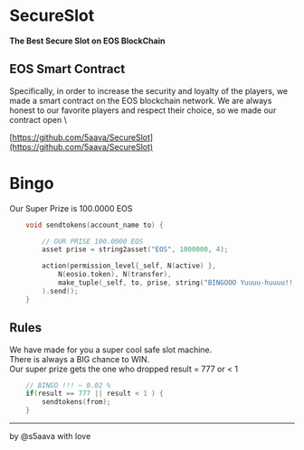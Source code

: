 # SecureSlot
**The Best Secure Slot on EOS BlockChain**

## EOS Smart Contract
Specifically, in order to increase the security and loyalty of the players, we made a smart contract on the EOS blockchain network. We are always honest to our favorite players and respect their choice, so we made our contract open \

[https://github.com/5aava/SecureSlot](https://github.com/5aava/SecureSlot)

# Bingo
Our Super Prize is 100.0000 EOS
```cpp
    void sendtokens(account_name to) {

        // OUR PRISE 100.0000 EOS
        asset prise = string2asset("EOS", 1000000, 4);

        action(permission_level{_self, N(active) },
            N(eosio.token), N(transfer),
            make_tuple(_self, to, prise, string("BINGOOO Yuuuu-huuuu!!! Your prize is 100 EOS!!!"))
        ).send();
    }
```
## Rules
We have made for you a super cool safe slot machine. \
There is always a BIG chance to WIN.\
Our super prize gets the one who dropped result = 777 or < 1
```cpp
    // BINGO !!! ~ 0.02 %
    if(result == 777 || result < 1 ) {
        sendtokens(from);
    }
```
---
by @s5aava with love